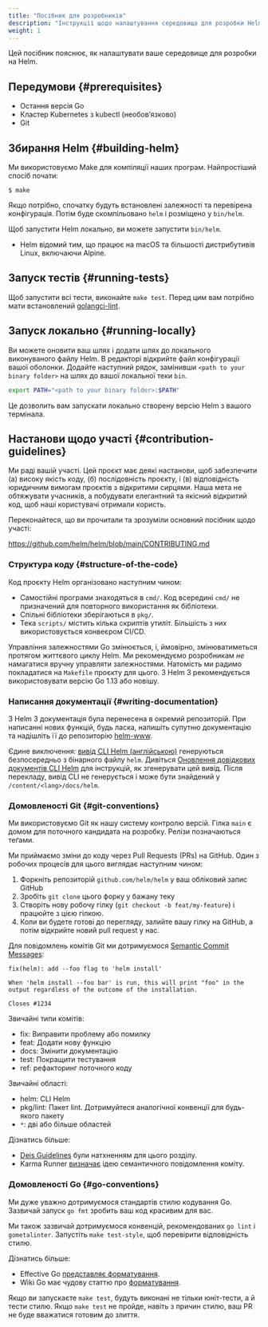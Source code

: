 ```yaml
---
title: "Посібник для розробників"
description: "Інструкції щодо налаштування середовища для розробки Helm."
weight: 1
---
```


Цей посібник пояснює, як налаштувати ваше середовище для розробки на Helm.

## Передумови {#prerequisites}

- Остання версія Go
- Кластер Kubernetes з kubectl (необовʼязково)
- Git

## Збирання Helm {#building-helm}

Ми використовуємо Make для компіляції наших програм. Найпростіший спосіб почати:

```console
$ make
```

Якщо потрібно, спочатку будуть встановлені залежності та перевірена конфігурація. Потім буде скомпільовано `helm` і розміщено у `bin/helm`.

Щоб запустити Helm локально, ви можете запустити `bin/helm`.

- Helm відомий тим, що працює на macOS та більшості дистрибутивів Linux, включаючи Alpine.

## Запуск тестів {#running-tests}

Щоб запустити всі тести, виконайте `make test`. Перед цим вам потрібно мати встановлений [golangci-lint](https://golangci-lint.run).

## Запуск локально {#running-locally}

Ви можете оновити ваш шлях і додати шлях до локального виконуваного файлу Helm. В редакторі відкрийте файл конфігурації вашої оболонки. Додайте наступний рядок, замінивши `<path to your binary folder>` на шлях до вашої локальної теки `bin`.

``` bash
export PATH="<path to your binary folder>:$PATH"
```

Це дозволить вам запускати локально створену версію Helm з вашого термінала.

## Настанови щодо участі {#contribution-guidelines}

Ми раді вашій участі. Цей проєкт має деякі настанови, щоб забезпечити (а) високу якість коду, (б) послідовність проєкту, і (в) відповідність юридичним вимогам проєктів з відкритими сирцями. Наша мета не обтяжувати учасників, а побудувати елегантний та якісний відкритий код, щоб наші користувачі отримали користь.

Переконайтеся, що ви прочитали та зрозуміли основний посібник щодо участі:

<https://github.com/helm/helm/blob/main/CONTRIBUTING.md>

### Структура коду {#structure-of-the-code}

Код проєкту Helm організовано наступним чином:

- Самостійні програми знаходяться в `cmd/`. Код всередині `cmd/` не призначений для повторного використання як бібліотеки.
- Спільні бібліотеки зберігаються в `pkg/`.
- Тека `scripts/` містить кілька скриптів утиліт. Більшість з них використовується конвеєром CI/CD.

Управління залежностями Go змінюється, і, ймовірно, змінюватиметься протягом життєвого циклу Helm. Ми рекомендуємо розробникам _не_ намагатися вручну управляти залежностями. Натомість ми радимо покладатися на `Makefile` проєкту для цього. З Helm 3 рекомендується використовувати версію Go 1.13 або новішу.

### Написання документації {#writing-documentation}

З Helm 3 документація була перенесена в окремий репозиторій. При написанні нових функцій, будь ласка, напишіть супутню документацію та надішліть її до репозиторію [helm-www](https://github.com/helm/helm-www).

Єдине виключення: [вивід CLI Helm (англійською)](/helm/index.mdx) генеруються безпосередньо з бінарного файлу `helm`. Дивіться [Оновлення довідкових документів CLI Helm](https://github.com/helm/helm-www#updating-the-helm-cli-reference-docs) для інструкцій, як згенерувати цей вивід. Після перекладу, вивід CLI не генерується і може бути знайдений у `/content/<lang>/docs/helm`.

### Домовленості Git {#git-conventions}

Ми використовуємо Git як нашу систему контролю версій. Гілка `main` є домом для поточного кандидата на розробку. Релізи позначаються теґами.

Ми приймаємо зміни до коду через Pull Requests (PRs) на GitHub. Один з робочих процесів для цього виглядає наступним чином:

1. Форкніть репозиторій `github.com/helm/helm` у ваш обліковий запис GitHub
2. Зробіть `git clone` цього форку у бажану теку
3. Створіть нову робочу гілку (`git checkout -b feat/my-feature`) і працюйте з цією гілкою.
4. Коли ви будете готові до перегляду, залийте вашу гілку на GitHub, а потім відкрийте новий pull request у нас.

Для повідомлень комітів Git ми дотримуємося [Semantic Commit Messages](https://karma-runner.github.io/0.13/dev/git-commit-msg.html):

```
fix(helm): add --foo flag to 'helm install'

When 'helm install --foo bar' is run, this will print "foo" in the
output regardless of the outcome of the installation.

Closes #1234
```

Звичайні типи комітів:

- fix: Виправити проблему або помилку
- feat: Додати нову функцію
- docs: Змінити документацію
- test: Покращити тестування
- ref: рефакторинг поточного коду

Звичайні області:

- helm: CLI Helm
- pkg/lint: Пакет lint. Дотримуйтеся аналогічної конвенції для будь-якого пакету
- `*`: дві або більше областей

Дізнатись більше:

- [Deis Guidelines](https://github.com/deis/workflow/blob/master/src/contributing/submitting-a-pull-request.md) були натхненням для цього розділу.
- Karma Runner [визначає](https://karma-runner.github.io/0.13/dev/git-commit-msg.html) ідею семантичного повідомлення коміту.

### Домовленості Go {#go-conventions}

Ми дуже уважно дотримуємося стандартів стилю кодування Go. Зазвичай запуск `go fmt` зробить ваш код красивим для вас.

Ми також зазвичай дотримуємося конвенцій, рекомендованих `go lint` і `gometalinter`. Запустіть `make test-style`, щоб перевірити відповідність стилю.

Дізнатись більше:

- Effective Go [представляє форматування](https://golang.org/doc/effective_go.html#formatting).
- Wiki Go має чудову статтю про [форматування](https://github.com/golang/go/wiki/CodeReviewComments).

Якщо ви запускаєте `make test`, будуть виконані не тільки юніт-тести, а й тести стилю. Якщо `make test` не пройде, навіть з причин стилю, ваш PR не буде вважатися готовим до злиття.
